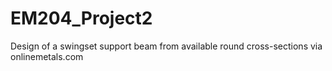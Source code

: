 # EM204_Project2
Design of a swingset support beam from available round cross-sections via onlinemetals.com

